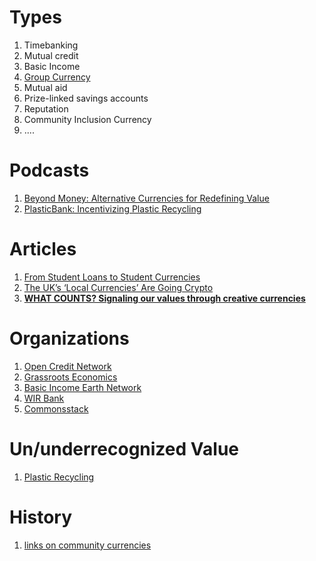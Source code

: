 # Types

1. Timebanking
2. Mutual credit
3. Basic Income
4. [Group Currency](https://groupcurrency.org/)
5. Mutual aid
6. Prize-linked savings accounts
7. Reputation
8. Community Inclusion Currency
9. ....

# Podcasts

1. [Beyond Money: Alternative Currencies for Redefining Value](https://anchor.fm/philomath-ledgerback/episodes/Beyond-Money-Alternative-Currencies-for-Redefining-Value-eo7qst)
2. [PlasticBank: Incentivizing Plastic Recycling](https://anchor.fm/philomath-ledgerback/episodes/PlasticBank-Incentivizing-Plastic-Recycling-eo7ql1)

# Articles

1. [From Student Loans to Student Currencies](https://www.grassrootseconomics.org/post/from-student-loans-to-student-currencies)
2. [The UK’s ‘Local Currencies’ Are Going Crypto](https://decrypt.co/76033/the-uks-local-currencies-are-going-crypto)
3. **[WHAT COUNTS? Signaling our values through creative currencies](https://pnca.edu/pdf/currency-publication-rd10.pdf)**

# Organizations

1. [Open Credit Network](https://opencredit.network/)
2. [Grassroots Economics](https://www.grassrootseconomics.org/)
3. [Basic Income Earth Network](https://basicincome.org/)
4. [WIR Bank](https://www.wir.ch/de/)
5. [Commonsstack]()

# Un/underrecognized Value

1. [Plastic Recycling](https://plasticbank.com/)

# History

1. [links on community currencies](https://docs.google.com/document/d/1gVuolh6TV7fH5tNTyZMCDGTsFFJeOWCP-X0Diwnj7MA/edit)



